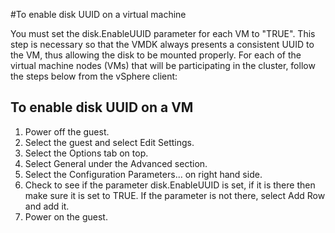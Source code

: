 #To enable disk UUID on a virtual machine

You must set the disk.EnableUUID parameter for each VM to "TRUE". This step is necessary so that the VMDK always presents a consistent UUID to the VM, thus allowing the disk to be mounted properly. For each of the virtual machine nodes (VMs) that will be participating in the cluster, follow the steps below from the vSphere client:

## To enable disk UUID on a VM
 1. Power off the guest.
 2. Select the guest and select Edit Settings.
 3. Select the Options tab on top.
 4. Select General under the Advanced section.
 5. Select the Configuration Parameters... on right hand side.
 6. Check to see if the parameter disk.EnableUUID is set, if it is there then make sure it is set to TRUE.
    If the parameter is not there, select Add Row and add it.
  7. Power on the guest.
